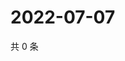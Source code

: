 # 2022-07-07

共 0 条

<!-- BEGIN WEIBO -->
<!-- 最后更新时间 Thu Jul 07 2022 00:01:42 GMT+0800 (China Standard Time) -->

<!-- END WEIBO -->
